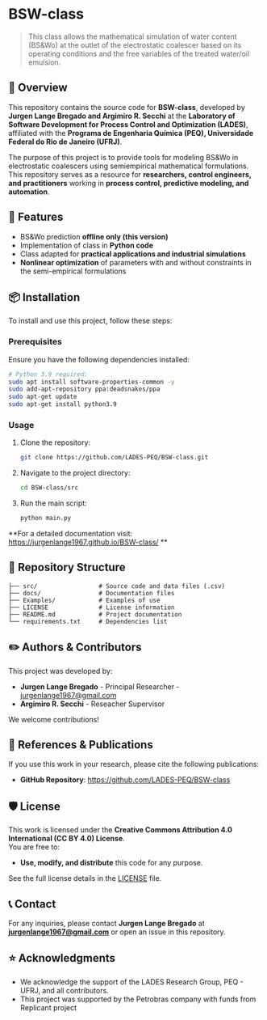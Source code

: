 # BSW-class
> This class allows the mathematical simulation of water content (BS&Wo) at the outlet of the electrostatic coalescer based on its operating conditions and the free variables of the treated water/oil emulsion.

## 📖 Overview
This repository contains the source code for **BSW-class**, developed by **Jurgen Lange Bregado and Argimiro R. Secchi** at the **Laboratory of Software Development for Process Control and Optimization (LADES)**, affiliated with the **Programa de Engenharia Química (PEQ), Universidade Federal do Rio de Janeiro (UFRJ)**.

The purpose of this project is to provide tools for modeling BS&Wo in electrostatic coalescers using semiempirical mathematical formulations. This repository serves as a resource for **researchers, control engineers, and practitioners**  working in **process control, predictive modeling, and automation**.

## 🚀 Features
- BS&Wo prediction **offline only (this version)**
- Implementation of class in **Python code**
- Class adapted for **practical applications and industrial simulations**
- **Nonlinear optimization** of parameters with and without constraints in the semi-empirical formulations

## 📦 Installation
To install and use this project, follow these steps:

### Prerequisites
Ensure you have the following dependencies installed:
```bash
# Python 3.9 required:
sudo apt install software-properties-common -y
sudo add-apt-repository ppa:deadsnakes/ppa
sudo apt-get update
sudo apt-get install python3.9
```

### Usage
1. Clone the repository:
   ```bash
   git clone https://github.com/LADES-PEQ/BSW-class.git
   ```
2. Navigate to the project directory:
   ```bash
   cd BSW-class/src
   ```
3. Run the main script:
   ```bash
   python main.py
   ```
**For a detailed documentation visit: https://jurgenlange1967.github.io/BSW-class/ **

## 📂 Repository Structure
```
├── src/                 # Source code and data files (.csv)
├── docs/                # Documentation files
├── Examples/            # Examples of use
├── LICENSE              # License information
├── README.md            # Project documentation
└── requirements.txt     # Dependencies list
```

## ✏️ Authors & Contributors
This project was developed by:

- **Jurgen Lange Bregado** - Principal Researcher - jurgenlange1967@gmail.com
- **Argimiro R. Secchi**   - Reseacher Supervisor

We welcome contributions!

## 🔬 References & Publications
If you use this work in your research, please cite the following publications:
- **GitHub Repository**: https://github.com/LADES-PEQ/BSW-class

## 🛡 License
This work is licensed under the **Creative Commons Attribution 4.0 International (CC BY 4.0) License**.  
You are free to:
- **Use, modify, and distribute** this code for any purpose.

See the full license details in the [LICENSE](LICENSE) file.

## 📞 Contact
For any inquiries, please contact **Jurgen Lange Bregado** at **jurgenlange1967@gmail.com** or open an issue in this repository.

## ⭐ Acknowledgments
- We acknowledge the support of the LADES Research Group, PEQ - UFRJ, and all contributors.
- This project was supported by the Petrobras company with funds from Replicant project

